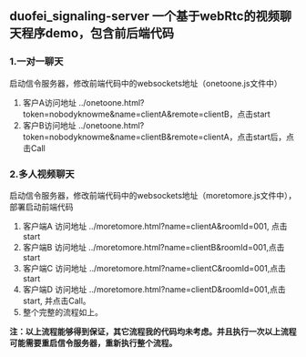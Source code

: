 ## duofei_signaling-server 一个基于webRtc的视频聊天程序demo，包含前后端代码
### 1.一对一聊天
   启动信令服务器，修改前端代码中的websockets地址（onetoone.js文件中）
1. 客户A访问地址 ../onetoone.html?token=nobodyknowme&name=clientA&remote=clientB，点击start
2. 客户B访问地址 ../onetoone.html?token=nobodyknowme&name=clientB&remote=clientA，点击start后，点击Call
### 2.多人视频聊天
   启动信令服务器，修改前端代码中的websockets地址（moretomore.js文件中），部署启动前端代码
1. 客户端A 访问地址 ../moretomore.html?name=clientA&roomId=001, 点击start
2. 客户端B 访问地址 ../moretomore.html?name=clientB&roomId=001,点击start
3. 客户端C 访问地址 ../moretomore.html?name=clientC&roomId=001,点击start
4. 客户端D 访问地址 ../moretomore.html?name=clientD&roomId=001,点击start, 并点击Call。
5. 整个完整的流程如上。 

**注：以上流程能够得到保证，其它流程我的代码均未考虑。并且执行一次以上流程可能需要重启信令服务器，重新执行整个流程。**
